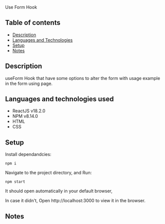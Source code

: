 Use Form Hook

## Table of contents

- [Description](#description)
- [Languages and Technologies](#languages-and-technologies)
- [Setup](#setup)
- [Notes](#notes)

## Description

useForm Hook that have some options to alter the form with usage example in the form using page.

## Languages and technologies used

- ReactJS v18.2.0
- NPM v8.14.0
- HTML
- CSS

## Setup

Install dependandcies:

`npm i`

Navigate to the project directory, and Run:

`npm start`

It should open automatically in your default browser,

In case it didn't, Open http://localhost:3000 to view it in the browser.

## Notes
